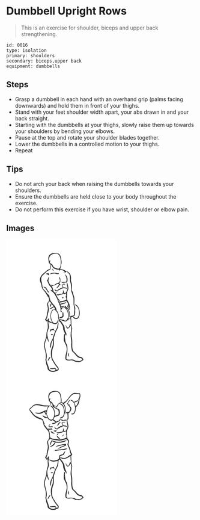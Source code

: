 # Dumbbell Upright Rows
> This is an exercise for shoulder, biceps and upper back strengthening.

``` 
id: 0016 
type: isolation 
primary: shoulders 
secondary: biceps,upper back 
equipment: dumbbells 
``` 

## Steps

 - Grasp a dumbbell in each hand with an overhand grip (palms facing downwards) and hold them in front of your thighs.
 - Stand with your feet shoulder width apart, your abs drawn in and your back straight.
 - Starting with the dumbbells at your thighs, slowly raise them up towards your shoulders by bending your elbows.
 - Pause at the top and rotate your shoulder blades together.
 - Lower the dumbbells in a controlled motion to your thighs.
 - Repeat

## Tips

 - Do not arch your back when raising the dumbbells towards your shoulders.
 - Ensure the dumbbells are held close to your body throughout the exercise.
 - Do not perform this exercise if you have wrist, shoulder or elbow pain.

## Images

<svg width="221pt" height="275pt" viewBox="0 0 221 275" xmlns="http://www.w3.org/2000/svg">
  <g fill="#FFF">
    <path d="M0 0h221v275H0V0m85.82 31.9c-3.25 4.39-1.3 9.97-.8 14.89l2.76 3.15c-.12 3.17-.29 6.34-.7 9.49-5.65.6-8.79 5.73-13.05 8.75-5.7 3.78-8.95 12-5.5 18.29 1.92 3.34 1.5 7.39 2.99 10.89 1.39 3.45 4.58 5.67 6.45 8.83 2.41 3.34 3.97 7.24 6.72 10.33.4 1.61.79 3.21 1.21 4.82-1.37 2.15-2.99 4.16-4.03 6.5-.74 2.74.57 5.45.95 8.15.98 5.66-2.04 10.94-2.11 16.55-.01 2.93-1.86 5.27-3.43 7.56 1.62 1.35 3.13 5.48 5.68 3.11-.62 3.92-.1 7.86.06 11.79.12 2.79-1.3 5.29-1.89 7.95-.98 3.8-1 7.73-1.42 11.61-1.98 6.91-5.73 13.98-3.78 21.35 1.88 7.92 4.77 16.21 2.14 24.34.52 1.63 1.07 3.26 1.6 4.9-1.08 3.92 2.31 7.05 2.55 10.83-.13 5.5 6.04 8.48 10.84 8.34 3.67.56 6.59-1.99 10-2.77 2.17-.56 1.47-3.23 1.47-4.86-1.07-1.4-2.03-2.87-3.12-4.24-3.78-3.8-5.82-8.86-8.63-13.34-2.83-8.28-1.83-17.62 1.49-25.61 1.94-6.34-.86-13.16 1.48-19.45 1.57-4.41 2.44-9.18 5.1-13.11 2.89-4.54 3.41-10.14 3.41-15.39-2.1 2.45-1.67 5.97-2.6 8.9-.66 4.45-4.2 7.67-5.2 11.99-1.53 3.77-2.58 7.7-3.89 11.54-2.1 3.96-4.34 8-4.79 12.56-.11 2.09-.73 4.55 1.08 6.14 1.13-5.22.51-11 3.99-15.48.1 3.28.34 6.58-.05 9.85-.77 3.37-2.73 6.37-3.25 9.81-1.24 8.13-.49 17.1 4.54 23.9 2.28 5.43 6.96 9.18 9.71 14.31-1.19.42-2.4.82-3.61 1.2-1.06-1.97-2.27-4.81-5.06-3.6-2.69 1.04-7.43-1.34-8.37 2.18.94-.18 1.87-.35 2.81-.52 3.05 1.9 7.26-1.98 9.25 1.86-4.27 4.19-13.55 2.17-14.04-4.29-1.05-6.37-5.95-12.25-4.22-18.89 2.14-9.88-4.79-19.01-3.37-28.85.78-4.02 2.1-7.92 3.84-11.62 1.39 2.89 1.84 6.34 4.16 8.72-.86-5.44-2.91-10.65-3.48-16.15.09-4.52 2.28-8.58 3.26-12.9.12-3.86-.68-7.67-.96-11.5 4.24 1.74 8.56 3.34 13.01 4.44 3.94.41 5.86-3.75 7.48-6.6-.45-.79-.91-1.58-1.36-2.36-.52 3.14-2.41 7.33-6.14 7.28-4.53-.71-6.36-5.64-7.2-9.56-1.28-6.3-.64-14.28 5.37-18.01 5.22 2.19 8.03 7.74 8.55 13.13.33 2.67-.57 5.66 1.26 7.96.74-7.5-.24-15.76-6.08-21.15l2.11.83c-1.27-2.34-2.3-4.8-3.62-7.11-2.71-2.95-5.37-5.96-7.68-9.24-2.82-3.68-2.9-8.54-4.23-12.83-4.22-2.77-6.12-7.69-10.04-10.77-4.18-4.08-3.13-10.47-4.77-15.63-1.28-4.18-1.6-9.25 1.53-12.72 2.5-2.24 5.02-4.47 7.28-6.97 2.12-2.58 5.52-3.31 8.27-5 1.42-3.29 1.07-7.05.75-10.53 3.19 2.45 3.8 7.37 7.85 8.78 2.61 1.41 5.58 1.84 8.52 1.76.15.81.46 2.42.61 3.23.49-.98.96-1.96 1.41-2.95 3.43.51 6.85 1.04 9.67 3.26-.87 1.02-1.74 2.03-2.61 3.05.64-.46 1.27-.92 1.91-1.39.88.1 2.63.29 3.51.38.08-.57.25-1.71.34-2.28 2.39 1.9 4.84 3.87 6.48 6.5 1.67 4.81.55 10.06 1.58 14.98 1.9 5.38 1.37 11.19 1.49 16.79 1.67 4.32 2.79 8.83 4.5 13.14 1.42 6.59-.17 13.51 1.62 20.06 1.78 5.3-.86 10.72.27 16.11-2.52 1-5.23 1.19-7.85 1.73.07.73.2 2.17.26 2.89-.32 0-.97-.01-1.29-.01 3.01 3.8 1.31 9.21 2.19 13.73l-2.03-.04c-.72 2.35-1.14 4.99-2.99 6.76-2.72-.19-4.11-2.8-4.86-5.1-.18.06-.54.17-.72.23.95 2.21 1.29 5.15 3.67 6.32 3.4.26 4.73-3.38 6.41-5.63 3.28 4.99-.07 10.52.31 15.88-1.27 6.39 1.73 12.56 1.13 18.97-.59 5.44.18 10.85 1.48 16.14 3.13 2.7 6.02 5.68 8.54 8.97 2.39 3.15 6.22 4.77 10.09 5.09.73.94 1.45 1.9 2.17 2.86-1.74.92-3.37 2.05-5.18 2.82-2.62.14-5.22-.43-7.85-.37-2.57-1.24-5.11-3.02-8.09-2.8-3.68-.29-8.04 1.55-11.06-1.31.4-4.48.32-9.11 2.01-13.35.12-4.08.31-8.18-.14-12.25-.38-3.58-3.44-6.2-3.74-9.8-.52-4.2-1.66-8.46-.66-12.68-.45-.82-.91-1.63-1.39-2.42-.85 4.45-1.41 8.99-1.2 13.52 1.24 5.13 5.34 9.22 5.56 14.68 1.69 7.94-4.13 15.48-1.88 23.36 2.79 2.8 6.87 2.34 10.41 1.72 4.07-.79 7.06 3.03 10.97 3.11 2.45-.01 5.04 1.24 7.37 0 2.78-1.05 5.76-2.19 7.03-5.13-.82-1-1.61-2.02-2.49-2.96-1.78-2.23-5.17-1.1-7.29-2.88-4.12-2.87-6.63-7.45-10.7-10.41-3.66-7.71-1.15-16.61-2.48-24.79-1.42-6.3-1.38-12.95.18-19.21.68-3.1-1.78-5.79-1.5-8.87.1-4.63-.07-9.28-.89-13.85 2.84-1.94 6.95-2.05 8.21-5.77-.13-3.14.55-6.27.05-9.39 1.26-3.87-.76-7.41-1.69-11.07.2-4.7.72-9.44.02-14.13-.61-3.66-2.39-7.02-2.85-10.72-.77-1.21-1.55-2.42-2.35-3.6.46-5.64 1.4-11.63-.88-17-1.1-3.05.03-6.35-.5-9.5-.1-6.05-5.17-10.8-10.76-12.22-3.23-2.17-6.87-3.17-10.74-3.38.96-2.46 1.17-5.08 1.37-7.68 3.16-5.58.34-11.88-.54-17.66-.59-3.9-4.56-6.81-8.42-6.78-5.06-.55-11.06.11-14.25 4.59m5.29 26.07c.58 1.42 1.19 2.83 1.78 4.24.49.15 1.46.46 1.94.61-.94-1.83-2.28-3.39-3.72-4.85m-4.59 11.17c4.13.61 8.15-2.07 12.22-.54 2.01.77 4.12 1.18 6.19.39 0-.36-.01-1.09-.01-1.46-1.16.37-2.3.38-3.44.04-4.89-1.6-10.51-1.01-14.96 1.57m-8.07.12c2.47-.4 4.35.75 5.77 2.67.38-1.24 2.63-2.87.79-3.81-2.26-.87-4.71-.36-6.56 1.14m38.3.18c2.5 4.62 5.13 9.96 2.81 15.24-3.58.62-7.27.82-10.86.1 1.43.76 2.83 1.58 4.34 2.18 2.4-.33 4.79-1.3 7.22-.59 2.01-.8 1.92-3.55 2.06-5.37.55-4.49-1.88-9.08-5.57-11.56M81.32 81.85c2.11 3.85 2.82 8.49 6.07 11.66 2.46 2.33 4.03 5.32 4.91 8.57-1.52-.58-3.07-1.09-4.67-1.39 3 3.18 6.99 5.43 9.21 9.31 1.68 3.04 3.59 5.97 4.99 9.15 2.25 8.58 8.65 16.53 6.16 25.85l1.07-1.87c.54.82 1.09 1.63 1.65 2.44 1.11-1.68-.71-2.79-1.41-4.06 1.22-2.27 2.83-4.28 4.45-6.26 3.15 1.75 6.66 3.64 7.86 7.33 2.1 5.66 3.14 12.92-.79 18.02-1.39 2.35-4.57 1.62-6.24.01-2.9-.19-5.73-.89-8.5-1.73-.41 1.56-.84 3.11-1.3 4.66 3.77.77 4.91 4.86 6.95 7.59 2.55 3.23 1.08 7.7 2.96 11.19 1.55 3.27 2.87 6.66 4.63 9.83 2.34-3.07-.21-6.22-1.44-9.1-1.82-3.41-.54-7.68-2.79-10.92-1.62-3.31-4.25-6.02-5.86-9.31-.58-.42-1.76-1.27-2.35-1.7 2.54-1.32 4.79 2.24 7.57 1.43 2.68 2.41 6.37 1.54 8.15-1.44l1.33 1.54c-1-1.95-.26-3.94.16-5.86 1.73-6.6-.16-13.73-3.74-19.39l1.39.62c3.55 4.64 4.5 10.77 3.91 16.46l1.14.16c.53-7.17-.34-16.48-7.5-20.21.03-.41.09-1.23.11-1.64-3.2.01-6.33.73-9.49 1.14-.75-1.19-1.35-2.46-2.02-3.7 3.35-.4 6.59-1.35 9.77-2.46.69-.92 1.41-1.82 2.15-2.71-3.86 1.89-8.15 2.49-12.26 3.57-.51-.5-1.51-1.49-2.02-1.99 4.81-1.13 9.71-2.03 14.36-3.77 1.21 1.82 2.47 3.61 3.76 5.38-.58 2-1.15 4-1.85 5.95.91 1.15 2.01 3.16 3.76 2.31-1.8-1.72-1.68-4.09-1.18-6.28.67 2.74 1.1 5.54 2.11 8.19-.62-.33-1.86-.99-2.48-1.31l1.69 3.75c2.41-3.22 1.1-7.33.41-10.92-.55-3.73-3.68-6.35-4.42-10.02-1.29-3.91.25-8.01-.15-12.01-.32-3.88 2.7-7.12 2.45-10.99-.44-3.14-1.2-6.23-1.85-9.34-.25-.14-.74-.43-.99-.58-.96 4.03 1.81 7.92 1.09 11.99-.43 3.19-2.5 5.78-4.1 8.46l-2.8-.48c-.18-2.21-.99-4.26-1.87-6.26-.25 2.63.35 5.95-1.92 7.87-2.35.39-4.88-.22-7.07 1.05-1.45.92-2.98-.49-4.42-.67 1.04 1.3 2.37 3.67 4.4 2.69 3.08-1.83 7.17-.53 9.74-3.4 1 .41 1.99.83 2.98 1.26.56-.58 1.66-1.73 2.21-2.31.08 1.38.23 4.13.31 5.5h-1.08c.16 1.29.31 2.58.47 3.87.41 1.09 2.19 3.05.31 3.77-3.98 2.36-8.72 2.87-13.22 3.44-.11.5-.33 1.49-.44 1.98-.61-1.38-1.21-2.76-1.81-4.14 1.25.42 2.5.83 3.76 1.2-1.27-2.18-3.84-3.26-4.84-5.63-1.6-3.3-2.85-6.81-5.1-9.76 2.03.67 2.58-.81 3.02-2.29-1.12.52-2.23 1.07-3.32 1.65-1.08-1.1-2.18-2.19-3.29-3.25-.84-3.45-.96-7.41-3.81-9.95 2.84-1.03 6.02-1.18 8.58-2.93 1.56-.97 3.18-2.21 5.14-1.86 1.5.67 1.18 2.37.06 3.23-1.4 2.03-3.29 3.67-4.53 5.81 1.54-.84 3.01-1.79 4.48-2.74 1.02-2.11 2.41-4.05 4.57-5.11-1.09-.55-2.84-.98-2.59-2.57.66-1.12 2.09-2 1.93-3.46.04-3.16.79-7.51-2.72-9.15.45 2.16 1.23 4.24 1.95 6.32.24 1.67-.82 3.19-1.18 4.78-4.18.98-7.88 3.07-11.09 5.89-1.83-.19-3.58-.67-5.23-1.44l.84 2.83c-2.22-2.11-4.43-4.43-5.51-7.36-1.95-3.55.08-7.47.33-11.17-2.46 1.77-1.51 5.64-4.06 7.19m33.25 6.67c-1.43 1.02-2.67 2.47-4.61 2.19 1.84 1.44 2.72 3.57 2.19 5.9-3.1.26-5.62 2.16-8.45 3.25-.7.86-1.4 1.72-2.09 2.58-1.82-.85-3.51-1.92-5.22-2.95.18 3.08 3.14 3.79 5.57 4.41 1.31-1.51 2.82-2.85 4.86-3.19l1.43-1.47c1.82-.33 3.59-.91 5.16-1.9 2.74.1 5.43.63 8.05 1.42-1.1-3.31-4.84-2.85-7.62-2.98-.21-1.49-.91-2.8-1.79-3.99.9-.72 1.79-1.43 2.68-2.16 1.15.46 2.3.9 3.47 1.31-1.07-.91-1.99-2.72-3.63-2.42m-40.84 6.4c1.88 1.27 4.27 2.05 5.46 4.13 1.65 2.35 2.58 5.35 5.02 7.05.47-.15 1.42-.45 1.89-.59-3.84-1.94-4.1-6.75-7.12-9.46-1.44-1.28-3.48-1-5.25-1.13m28.5 18.92c.7.52.7.52 0 0m10.22 1.35c-.16.42-.48 1.26-.63 1.67 1.57 3.17 3.82-3.64.63-1.67m23.76 14.57c2.8 2.53 6.5 4.56 7.64 8.42 2.11 6 2.79 13.7-2.02 18.62-.76.13-2.29.4-3.05.53-1.71-1.16-3.41-2.47-5.56-2.62 1.5 4.23 7.76 5.86 10.67 2.24 3.92-5.52 3.31-12.9 1.25-19.01-1.28-3.97-4.41-8.02-8.93-8.18m-23.76 14.74c-.29 2.8-.17 5.62-.3 8.42-1.52 2.66-6.02 1.13-6.71 4.49 2.67-.33 5.74-.29 7.85-2.22 1.96-1.77.74-4.64.9-6.93.17-1.55-.69-2.75-1.74-3.76m12.48 11.86c-.19 1.31-1.64 3.55-.44 4.49 1.1-1.1 1.71-2.81 1.63-4.36-.3-.03-.89-.09-1.19-.13m-37.44 23.47c-.18 1.82-.36 3.65-.48 5.48.72-1.15 1.41-2.31 2.1-3.47 1.72-.41 3.43-.87 5.11-1.39.66 1.05 1.36 2.09 2.09 3.11-.31-1.9-.92-3.72-1.57-5.53-2.24 1.2-4.69 1.87-7.25 1.8m1.72 9.18c.15.55.44 1.64.59 2.19.97-.14 2.9-.41 3.87-.55-.88-1.71-2.87-1.41-4.46-1.64m36.43 45.32c-.63-2.79-1.12-5.61-1.29-8.47-2.19 2.59-1.32 6.51 1.29 8.47m-43.01 8.43c3.01-1.89 3.98-5.4 5.7-8.28-3.73.68-4.59 5.25-5.7 8.28z"/>
    <path d="M89.51 31.36c3.6-2.9 8.38-2.9 12.76-2.76 1.41 1.27 2.93 2.45 4.06 3.99 3.06 7.86 3.62 16.9.35 24.84-.95.46-1.89.91-2.83 1.37-2.65-.83-5.33-1.63-7.87-2.77-2.31-1.13-3.13-3.74-4.11-5.92-1.67-1.01-3.38-1.99-4.83-3.3-.18-1.69.63-3.28 1.02-4.89l-2.44.6c-.41-4.01.18-8.8 3.89-11.16zM84.78 124.11c.68.08 2.03.23 2.71.31.88 1.26 1.81 2.48 2.8 3.66-.37.05-1.13.17-1.51.23-.48 2.2-2.35 5.11.26 6.66.24-2.31.65-4.63 1.62-6.76.84 2.15 2.38 3.84 4 5.42-2.74 1.55-5.5 3.05-8.19 4.67 3.27 1.43 6.02-2 8.78-3.26.85 1.45 1.69 2.9 2.57 4.33-2.64.02-5.77.51-7.09 3.13-3.95 7.3-3.28 16.87 1.28 23.74-2.2-1.31-4.54-2.36-6.92-3.3-.02-1.84-.05-3.68-.12-5.51-2.04.75-2.41 3.06-3.4 4.73-.59-1.14-2.25-2.25-1.11-3.58 2.06-3.56 2-7.75 3.13-11.6 1.84-5.17 1.28-10.85.04-16.09-.69-2.33.58-4.57 1.15-6.78zM113.8 134.5c.76-1.18 4.77-.6 4.69 1.03-1.58.18-3.27-.36-4.69-1.03zM110.2 136.58c-.15-1.36.5-1.82 1.96-1.38.1 1.31-.55 1.77-1.96 1.38zM119.92 136.85c-.44-.32-.44-.32 0 0zM119.92 136.85l.3.23.13.32-.43-.55z"/>
  </g>
  <g fill="#333">
    <path d="M85.82 31.9c3.19-4.48 9.19-5.14 14.25-4.59 3.86-.03 7.83 2.88 8.42 6.78.88 5.78 3.7 12.08.54 17.66-.2 2.6-.41 5.22-1.37 7.68 3.87.21 7.51 1.21 10.74 3.38 5.59 1.42 10.66 6.17 10.76 12.22.53 3.15-.6 6.45.5 9.5 2.28 5.37 1.34 11.36.88 17 .8 1.18 1.58 2.39 2.35 3.6.46 3.7 2.24 7.06 2.85 10.72.7 4.69.18 9.43-.02 14.13.93 3.66 2.95 7.2 1.69 11.07.5 3.12-.18 6.25-.05 9.39-1.26 3.72-5.37 3.83-8.21 5.77.82 4.57.99 9.22.89 13.85-.28 3.08 2.18 5.77 1.5 8.87-1.56 6.26-1.6 12.91-.18 19.21 1.33 8.18-1.18 17.08 2.48 24.79 4.07 2.96 6.58 7.54 10.7 10.41 2.12 1.78 5.51.65 7.29 2.88.88.94 1.67 1.96 2.49 2.96-1.27 2.94-4.25 4.08-7.03 5.13-2.33 1.24-4.92-.01-7.37 0-3.91-.08-6.9-3.9-10.97-3.11-3.54.62-7.62 1.08-10.41-1.72-2.25-7.88 3.57-15.42 1.88-23.36-.22-5.46-4.32-9.55-5.56-14.68-.21-4.53.35-9.07 1.2-13.52.48.79.94 1.6 1.39 2.42-1 4.22.14 8.48.66 12.68.3 3.6 3.36 6.22 3.74 9.8.45 4.07.26 8.17.14 12.25-1.69 4.24-1.61 8.87-2.01 13.35 3.02 2.86 7.38 1.02 11.06 1.31 2.98-.22 5.52 1.56 8.09 2.8 2.63-.06 5.23.51 7.85.37 1.81-.77 3.44-1.9 5.18-2.82-.72-.96-1.44-1.92-2.17-2.86-3.87-.32-7.7-1.94-10.09-5.09-2.52-3.29-5.41-6.27-8.54-8.97-1.3-5.29-2.07-10.7-1.48-16.14.6-6.41-2.4-12.58-1.13-18.97-.38-5.36 2.97-10.89-.31-15.88-1.68 2.25-3.01 5.89-6.41 5.63-2.38-1.17-2.72-4.11-3.67-6.32.18-.06.54-.17.72-.23.75 2.3 2.14 4.91 4.86 5.1 1.85-1.77 2.27-4.41 2.99-6.76l2.03.04c-.88-4.52.82-9.93-2.19-13.73.32 0 .97.01 1.29.01-.06-.72-.19-2.16-.26-2.89 2.62-.54 5.33-.73 7.85-1.73-1.13-5.39 1.51-10.81-.27-16.11-1.79-6.55-.2-13.47-1.62-20.06-1.71-4.31-2.83-8.82-4.5-13.14-.12-5.6.41-11.41-1.49-16.79-1.03-4.92.09-10.17-1.58-14.98-1.64-2.63-4.09-4.6-6.48-6.5-.09.57-.26 1.71-.34 2.28-.88-.09-2.63-.28-3.51-.38-.64.47-1.27.93-1.91 1.39.87-1.02 1.74-2.03 2.61-3.05-2.82-2.22-6.24-2.75-9.67-3.26-.45.99-.92 1.97-1.41 2.95-.15-.81-.46-2.42-.61-3.23-2.94.08-5.91-.35-8.52-1.76-4.05-1.41-4.66-6.33-7.85-8.78.32 3.48.67 7.24-.75 10.53-2.75 1.69-6.15 2.42-8.27 5-2.26 2.5-4.78 4.73-7.28 6.97-3.13 3.47-2.81 8.54-1.53 12.72 1.64 5.16.59 11.55 4.77 15.63 3.92 3.08 5.82 8 10.04 10.77 1.33 4.29 1.41 9.15 4.23 12.83 2.31 3.28 4.97 6.29 7.68 9.24 1.32 2.31 2.35 4.77 3.62 7.11l-2.11-.83c5.84 5.39 6.82 13.65 6.08 21.15-1.83-2.3-.93-5.29-1.26-7.96-.52-5.39-3.33-10.94-8.55-13.13-6.01 3.73-6.65 11.71-5.37 18.01.84 3.92 2.67 8.85 7.2 9.56 3.73.05 5.62-4.14 6.14-7.28.45.78.91 1.57 1.36 2.36-1.62 2.85-3.54 7.01-7.48 6.6-4.45-1.1-8.77-2.7-13.01-4.44.28 3.83 1.08 7.64.96 11.5-.98 4.32-3.17 8.38-3.26 12.9.57 5.5 2.62 10.71 3.48 16.15-2.32-2.38-2.77-5.83-4.16-8.72-1.74 3.7-3.06 7.6-3.84 11.62-1.42 9.84 5.51 18.97 3.37 28.85-1.73 6.64 3.17 12.52 4.22 18.89.49 6.46 9.77 8.48 14.04 4.29-1.99-3.84-6.2.04-9.25-1.86-.94.17-1.87.34-2.81.52.94-3.52 5.68-1.14 8.37-2.18 2.79-1.21 4 1.63 5.06 3.6 1.21-.38 2.42-.78 3.61-1.2-2.75-5.13-7.43-8.88-9.71-14.31-5.03-6.8-5.78-15.77-4.54-23.9.52-3.44 2.48-6.44 3.25-9.81.39-3.27.15-6.57.05-9.85-3.48 4.48-2.86 10.26-3.99 15.48-1.81-1.59-1.19-4.05-1.08-6.14.45-4.56 2.69-8.6 4.79-12.56 1.31-3.84 2.36-7.77 3.89-11.54 1-4.32 4.54-7.54 5.2-11.99.93-2.93.5-6.45 2.6-8.9 0 5.25-.52 10.85-3.41 15.39-2.66 3.93-3.53 8.7-5.1 13.11-2.34 6.29.46 13.11-1.48 19.45-3.32 7.99-4.32 17.33-1.49 25.61 2.81 4.48 4.85 9.54 8.63 13.34 1.09 1.37 2.05 2.84 3.12 4.24 0 1.63.7 4.3-1.47 4.86-3.41.78-6.33 3.33-10 2.77-4.8.14-10.97-2.84-10.84-8.34-.24-3.78-3.63-6.91-2.55-10.83-.53-1.64-1.08-3.27-1.6-4.9 2.63-8.13-.26-16.42-2.14-24.34-1.95-7.37 1.8-14.44 3.78-21.35.42-3.88.44-7.81 1.42-11.61.59-2.66 2.01-5.16 1.89-7.95-.16-3.93-.68-7.87-.06-11.79-2.55 2.37-4.06-1.76-5.68-3.11 1.57-2.29 3.42-4.63 3.43-7.56.07-5.61 3.09-10.89 2.11-16.55-.38-2.7-1.69-5.41-.95-8.15 1.04-2.34 2.66-4.35 4.03-6.5-.42-1.61-.81-3.21-1.21-4.82-2.75-3.09-4.31-6.99-6.72-10.33-1.87-3.16-5.06-5.38-6.45-8.83-1.49-3.5-1.07-7.55-2.99-10.89-3.45-6.29-.2-14.51 5.5-18.29 4.26-3.02 7.4-8.15 13.05-8.75.41-3.15.58-6.32.7-9.49l-2.76-3.15c-.5-4.92-2.45-10.5.8-14.89m3.69-.54c-3.71 2.36-4.3 7.15-3.89 11.16l2.44-.6c-.39 1.61-1.2 3.2-1.02 4.89 1.45 1.31 3.16 2.29 4.83 3.3.98 2.18 1.8 4.79 4.11 5.92 2.54 1.14 5.22 1.94 7.87 2.77.94-.46 1.88-.91 2.83-1.37 3.27-7.94 2.71-16.98-.35-24.84-1.13-1.54-2.65-2.72-4.06-3.99-4.38-.14-9.16-.14-12.76 2.76m-4.73 92.75c-.57 2.21-1.84 4.45-1.15 6.78 1.24 5.24 1.8 10.92-.04 16.09-1.13 3.85-1.07 8.04-3.13 11.6-1.14 1.33.52 2.44 1.11 3.58.99-1.67 1.36-3.98 3.4-4.73.07 1.83.1 3.67.12 5.51 2.38.94 4.72 1.99 6.92 3.3-4.56-6.87-5.23-16.44-1.28-23.74 1.32-2.62 4.45-3.11 7.09-3.13-.88-1.43-1.72-2.88-2.57-4.33-2.76 1.26-5.51 4.69-8.78 3.26 2.69-1.62 5.45-3.12 8.19-4.67-1.62-1.58-3.16-3.27-4-5.42-.97 2.13-1.38 4.45-1.62 6.76-2.61-1.55-.74-4.46-.26-6.66.38-.06 1.14-.18 1.51-.23-.99-1.18-1.92-2.4-2.8-3.66-.68-.08-2.03-.23-2.71-.31z"/>
    <path d="M91.11 57.97c1.44 1.46 2.78 3.02 3.72 4.85-.48-.15-1.45-.46-1.94-.61-.59-1.41-1.2-2.82-1.78-4.24zM86.52 69.14c4.45-2.58 10.07-3.17 14.96-1.57 1.14.34 2.28.33 3.44-.04 0 .37.01 1.1.01 1.46-2.07.79-4.18.38-6.19-.39-4.07-1.53-8.09 1.15-12.22.54zM78.45 69.26c1.85-1.5 4.3-2.01 6.56-1.14 1.84.94-.41 2.57-.79 3.81-1.42-1.92-3.3-3.07-5.77-2.67zM116.75 69.44c3.69 2.48 6.12 7.07 5.57 11.56-.14 1.82-.05 4.57-2.06 5.37-2.43-.71-4.82.26-7.22.59-1.51-.6-2.91-1.42-4.34-2.18 3.59.72 7.28.52 10.86-.1 2.32-5.28-.31-10.62-2.81-15.24z"/>
    <path d="M81.32 81.85c2.55-1.55 1.6-5.42 4.06-7.19-.25 3.7-2.28 7.62-.33 11.17 1.08 2.93 3.29 5.25 5.51 7.36l-.84-2.83c1.65.77 3.4 1.25 5.23 1.44 3.21-2.82 6.91-4.91 11.09-5.89.36-1.59 1.42-3.11 1.18-4.78-.72-2.08-1.5-4.16-1.95-6.32 3.51 1.64 2.76 5.99 2.72 9.15.16 1.46-1.27 2.34-1.93 3.46-.25 1.59 1.5 2.02 2.59 2.57-2.16 1.06-3.55 3-4.57 5.11-1.47.95-2.94 1.9-4.48 2.74 1.24-2.14 3.13-3.78 4.53-5.81 1.12-.86 1.44-2.56-.06-3.23-1.96-.35-3.58.89-5.14 1.86-2.56 1.75-5.74 1.9-8.58 2.93 2.85 2.54 2.97 6.5 3.81 9.95 1.11 1.06 2.21 2.15 3.29 3.25 1.09-.58 2.2-1.13 3.32-1.65-.44 1.48-.99 2.96-3.02 2.29 2.25 2.95 3.5 6.46 5.1 9.76 1 2.37 3.57 3.45 4.84 5.63-1.26-.37-2.51-.78-3.76-1.2.6 1.38 1.2 2.76 1.81 4.14.11-.49.33-1.48.44-1.98 4.5-.57 9.24-1.08 13.22-3.44 1.88-.72.1-2.68-.31-3.77-.16-1.29-.31-2.58-.47-3.87h1.08c-.08-1.37-.23-4.12-.31-5.5-.55.58-1.65 1.73-2.21 2.31-.99-.43-1.98-.85-2.98-1.26-2.57 2.87-6.66 1.57-9.74 3.4-2.03.98-3.36-1.39-4.4-2.69 1.44.18 2.97 1.59 4.42.67 2.19-1.27 4.72-.66 7.07-1.05 2.27-1.92 1.67-5.24 1.92-7.87.88 2 1.69 4.05 1.87 6.26l2.8.48c1.6-2.68 3.67-5.27 4.1-8.46.72-4.07-2.05-7.96-1.09-11.99.25.15.74.44.99.58.65 3.11 1.41 6.2 1.85 9.34.25 3.87-2.77 7.11-2.45 10.99.4 4-1.14 8.1.15 12.01.74 3.67 3.87 6.29 4.42 10.02.69 3.59 2 7.7-.41 10.92l-1.69-3.75c.62.32 1.86.98 2.48 1.31-1.01-2.65-1.44-5.45-2.11-8.19-.5 2.19-.62 4.56 1.18 6.28-1.75.85-2.85-1.16-3.76-2.31.7-1.95 1.27-3.95 1.85-5.95-1.29-1.77-2.55-3.56-3.76-5.38-4.65 1.74-9.55 2.64-14.36 3.77.51.5 1.51 1.49 2.02 1.99 4.11-1.08 8.4-1.68 12.26-3.57-.74.89-1.46 1.79-2.15 2.71-3.18 1.11-6.42 2.06-9.77 2.46.67 1.24 1.27 2.51 2.02 3.7 3.16-.41 6.29-1.13 9.49-1.14-.02.41-.08 1.23-.11 1.64 7.16 3.73 8.03 13.04 7.5 20.21l-1.14-.16c.59-5.69-.36-11.82-3.91-16.46l-1.39-.62-.13-.32-.3-.23c-.44-.32-.44-.32 0 0l.43.55c3.58 5.66 5.47 12.79 3.74 19.39-.42 1.92-1.16 3.91-.16 5.86l-1.33-1.54c-1.78 2.98-5.47 3.85-8.15 1.44-2.78.81-5.03-2.75-7.57-1.43.59.43 1.77 1.28 2.35 1.7 1.61 3.29 4.24 6 5.86 9.31 2.25 3.24.97 7.51 2.79 10.92 1.23 2.88 3.78 6.03 1.44 9.1-1.76-3.17-3.08-6.56-4.63-9.83-1.88-3.49-.41-7.96-2.96-11.19-2.04-2.73-3.18-6.82-6.95-7.59.46-1.55.89-3.1 1.3-4.66 2.77.84 5.6 1.54 8.5 1.73 1.67 1.61 4.85 2.34 6.24-.01 3.93-5.1 2.89-12.36.79-18.02-1.2-3.69-4.71-5.58-7.86-7.33-1.62 1.98-3.23 3.99-4.45 6.26.7 1.27 2.52 2.38 1.41 4.06-.56-.81-1.11-1.62-1.65-2.44l-1.07 1.87c2.49-9.32-3.91-17.27-6.16-25.85-1.4-3.18-3.31-6.11-4.99-9.15-2.22-3.88-6.21-6.13-9.21-9.31 1.6.3 3.15.81 4.67 1.39-.88-3.25-2.45-6.24-4.91-8.57-3.25-3.17-3.96-7.81-6.07-11.66m32.48 52.65c1.42.67 3.11 1.21 4.69 1.03.08-1.63-3.93-2.21-4.69-1.03m-3.6 2.08c1.41.39 2.06-.07 1.96-1.38-1.46-.44-2.11.02-1.96 1.38z"/>
    <path d="M114.57 88.52c1.64-.3 2.56 1.51 3.63 2.42a85.18 85.18 0 0 1-3.47-1.31c-.89.73-1.78 1.44-2.68 2.16.88 1.19 1.58 2.5 1.79 3.99 2.78.13 6.52-.33 7.62 2.98-2.62-.79-5.31-1.32-8.05-1.42-1.57.99-3.34 1.57-5.16 1.9l-1.43 1.47c-2.04.34-3.55 1.68-4.86 3.19-2.43-.62-5.39-1.33-5.57-4.41 1.71 1.03 3.4 2.1 5.22 2.95.69-.86 1.39-1.72 2.09-2.58 2.83-1.09 5.35-2.99 8.45-3.25.53-2.33-.35-4.46-2.19-5.9 1.94.28 3.18-1.17 4.61-2.19zM73.73 94.92c1.77.13 3.81-.15 5.25 1.13 3.02 2.71 3.28 7.52 7.12 9.46-.47.14-1.42.44-1.89.59-2.44-1.7-3.37-4.7-5.02-7.05-1.19-2.08-3.58-2.86-5.46-4.13zM102.23 113.84c.7.52.7.52 0 0zM112.45 115.19c3.19-1.97.94 4.84-.63 1.67.15-.41.47-1.25.63-1.67zM136.21 129.76c4.52.16 7.65 4.21 8.93 8.18 2.06 6.11 2.67 13.49-1.25 19.01-2.91 3.62-9.17 1.99-10.67-2.24 2.15.15 3.85 1.46 5.56 2.62.76-.13 2.29-.4 3.05-.53 4.81-4.92 4.13-12.62 2.02-18.62-1.14-3.86-4.84-5.89-7.64-8.42zM112.45 144.5c1.05 1.01 1.91 2.21 1.74 3.76-.16 2.29 1.06 5.16-.9 6.93-2.11 1.93-5.18 1.89-7.85 2.22.69-3.36 5.19-1.83 6.71-4.49.13-2.8.01-5.62.3-8.42zM124.93 156.36c.3.04.89.1 1.19.13.08 1.55-.53 3.26-1.63 4.36-1.2-.94.25-3.18.44-4.49zM87.49 179.83c2.56.07 5.01-.6 7.25-1.8.65 1.81 1.26 3.63 1.57 5.53-.73-1.02-1.43-2.06-2.09-3.11-1.68.52-3.39.98-5.11 1.39-.69 1.16-1.38 2.32-2.1 3.47.12-1.83.3-3.66.48-5.48zM89.21 189.01c1.59.23 3.58-.07 4.46 1.64-.97.14-2.9.41-3.87.55-.15-.55-.44-1.64-.59-2.19zM125.64 234.33c-2.61-1.96-3.48-5.88-1.29-8.47.17 2.86.66 5.68 1.29 8.47zM82.63 242.76c1.11-3.03 1.97-7.6 5.7-8.28-1.72 2.88-2.69 6.39-5.7 8.28z"/>
  </g>
</svg>

<svg width="221pt" height="275pt" viewBox="0 0 221 275" xmlns="http://www.w3.org/2000/svg">
  <g fill="#FFF">
    <path d="M0 0h221v275H0V0m85.87 31.83c-3.29 4.39-1.36 10.01-.85 14.94.87 1.02 1.74 2.03 2.61 3.05-.01 2.14-.04 4.34.82 6.35.23-2.09.3-4.18.22-6.29 1.55 1.84 2.91 3.81 4.36 5.73l-1.95 1.23c4 2.8 7.61 6.16 12.3 7.81 1.75 2.99 1.52 6.65.57 9.88-2.3.57-4.56 1.3-6.75 2.21.12-7.06-.43-15.7-7.04-19.88-5.16-1.33-10.69-.49-15.97-1.15-6.2-1.53-13.03-3.66-19.18-.77-2.95 1.97-5.41 4.6-7.97 7.04-2.92 2.89 1.13 5.96 2.74 8.33 2.66 4.53 6.65 8.16 11.29 10.61 3.3 1.59 6.9 2.43 10.27 3.83 2.66 3.29 2.24 8 3.85 11.82 1.98 2.48 3.57 5.28 5.94 7.43 3.69 3.58 5.14 8.81 4.68 13.84.68 3.65-2.02 6.44-3.65 9.38-1.23 2.56.08 5.39.51 7.99 1.38 5.9-1.84 11.46-1.97 17.31-.01 2.62-1.27 4.92-3.3 6.54.64 2.11 2.16 3.74 3.55 5.39l2-1.52c-.47 3.7-.24 7.42.04 11.12.43 3.78-1.79 7.12-2.25 10.79-.73 3.38-.57 6.88-1.16 10.28-1.6 4.85-3.51 9.67-4.19 14.77-.32 7.25 3.41 13.93 3.68 21.12.05 3.13-.09 6.31-.97 9.33.5 1.58 1.02 3.15 1.53 4.72-.91 3.99 2.27 7.19 2.6 11.02.15 2.27.9 4.61 3.06 5.73 3.49 3.04 8.41 2.59 12.7 2.18.65-.58 1.31-1.15 1.97-1.72 1.26-.18 2.49-.46 3.7-.84 1.36-1.15.82-3.1.96-4.64-2.89-4.21-6.65-7.78-8.81-12.48-6.61-8.84-5.45-21.09-1.56-30.81 1.94-6.07-.72-12.58 1.28-18.64 1.61-4.98 2.77-10.24 5.74-14.64 2.51-4.33 2.86-9.48 3.11-14.37.44-.58 1.31-1.75 1.75-2.33 2.46 2.45 4.3 5.43 6.07 8.4 1.84 2.93.81 6.67 2.24 9.74.78 1.75 1.55 3.5 2.05 5.35 2.09 1.13 2.74 3.34 3.46 5.46 1.75-4.96-2.86-8.64-3.12-13.36-.14-6.26-4.14-11.66-8.3-16.02l.88-.46c-1.4-.35-2.29-1.21-2.64-2.59l2.68 1.18c6.33 3.69 13.7-.48 18.73-4.57.28 4.33.48 8.66.78 12.99l-1.95-.04c-.75 2.38-1.35 4.91-3.03 6.84-2.72-.31-3.95-2.86-4.98-5.04-.17.01-.51.05-.68.07.98 2.23 1.4 5.04 3.67 6.38 3.44.18 4.77-3.39 6.36-5.74 1.19 2.41 2.21 5.07 1.39 7.78-1.12 4.26-.97 8.68-1.33 13.03.75 5.34 1.93 10.68 1.4 16.12-.54 4.78.56 9.48 1.56 14.12 3.34 2.85 6.28 6.1 9.02 9.51 2.37 2.9 6.04 4.18 9.65 4.6.71.93 1.42 1.87 2.13 2.81-1.74.92-3.39 2.04-5.19 2.83-2.63.12-5.22-.44-7.84-.39-5.06-3.81-11.37-2.61-17.22-2.51-.64-.61-1.29-1.21-1.93-1.81.35-4.45.44-8.99 1.96-13.23.15-4.05.39-8.12-.12-12.15-.4-3.53-3.33-6.15-3.7-9.68-.59-4.25-1.65-8.58-.68-12.87-.45-.78-.92-1.56-1.39-2.32-.86 4.62-1.51 9.35-1.11 14.05 1.55 4.82 5.16 8.87 5.47 14.1 1.68 7.94-4.1 15.48-1.9 23.37 2.57 2.52 6.32 2.51 9.61 1.83 3.98-.91 7.42 1.74 10.82 3.34.49-.15 1.46-.46 1.94-.61 1.6.28 3.22 1.23 4.86.83 3.23-1.21 6.88-2.27 8.61-5.53-1.16-1.45-2.34-2.88-3.55-4.28-4.17-.08-7.95-2.17-10.41-5.51-1.92-2.7-4.68-4.62-6.84-7.05-3.17-7.7-.97-16.28-2.2-24.32-1.41-6.33-1.36-12.98.17-19.27.6-3.09-1.72-5.8-1.47-8.87.14-4.43-.31-8.83-.64-13.24.82-.96 1.62-1.93 2.41-2.91-.63-2.13-2.76-3.55-2.82-5.91-.73-5.22-3.63-9.78-4.91-14.85.44-2.4 1.48-4.77.92-7.25-.68-1.51-2.06-2.57-2.78-4.05-.99-4.49-1.39-9.13-1.06-13.72.26-4.23 3.81-7.88 2.66-12.25-.69-3.53-1.55-7.03-1.85-10.62.67-.8 1.34-1.6 2.02-2.39.55-3.73.11-7.49-.07-11.23 2.71-1.14 4.1-3.69 5.55-6.08.21-1.49.54-2.98.51-4.49-1.21-1.87-2.81-3.46-4.1-5.28.18-.44.55-1.32.74-1.77-1.32-.06-2.63-.12-3.94-.19.87-3.28 2.5-6.28 5.17-8.44 3.09 1.7 6.48 3.64 7.73 7.18 2.07 5.48 3.02 12.33-.33 17.5-1.21 2.25-3.97 1.94-6.09 2.51 1.51 1.77 3.96 1.82 5.73.37 3.46-3.1 3.75-8.11 3.9-12.44.99-2.34 3.41-3.75 4.53-6.06 3.11-4.37 2.34-10.01 4.19-14.84 1.17-2.75.53-5.83-1.2-8.18-4.39 1.02-9.07-1.77-13.2.65-8.05 4.19-10.02 14.85-18.78 18.1l-.28 1.01c-1.3-.78-2.6-1.53-3.92-2.26 1.1-5.03-.9-9.88-1.66-14.79-.59-3.9-4.51-6.79-8.36-6.79-5.06-.56-11.03.08-14.26 4.51m36.87 198.48c.91 1.42 1.84 2.83 2.84 4.2-.53-2.94-1.02-5.88-1.41-8.84-.51 1.53-.99 3.08-1.43 4.64z"/>
    <path d="M89 31.75c3.65-3.24 8.73-3.34 13.33-3.15 1.7 1.67 3.96 3.11 4.69 5.5 1.16 4.99 2.41 10.04 1.91 15.2-3.7 1.72-6.8 4.83-8.52 8.53-4.04-.97-7.5-3.53-8.56-7.71-1.68-1.02-3.39-2.03-4.86-3.34.03-1.69.61-3.3 1.01-4.92-.61.17-1.82.52-2.43.69-.22-3.81.05-8.35 3.43-10.8z"/>
    <path d="M132.04 34.73c4.2-2.94 9.48-.53 14.17-1.62.93 3.71.01 7.74-2.55 10.6.65 1.27 1.27 2.56 1.84 3.88l-1.07-2.15c-.73 4.64-2.67 8.9-5.64 12.53-1.02-2.46-1.54-5.13-2.97-7.41 2.52-1.18 5.16-2.1 7.61-3.45-.41-.54-.81-1.09-1.21-1.63-1.87 1.15-3.94 1.88-5.97 2.69l-.36-1.15c.07.75.2 2.24.26 2.98-2.17-2.21-4.61-6.07-8.27-4.86-3.3.35-4.57 3.72-5.57 6.4l-1.23.91 1.92 2.34c.79.99 1.63 1.94 2.49 2.86.9 1.52 1.87 3 2.63 4.59-.32 2.36-1.7 4.4-2.55 6.59-2.86.04-5.71.5-8.04 2.28 1.46.17 2.92.3 4.4.38.52 4.56 1.4 9.26-.79 13.57-2.3-1.46-4.94-.2-7.32.36-1.31-.61-2.61-1.24-3.92-1.86-.19.44-.57 1.32-.76 1.75 3.55 2.49 7.6.95 11.45.28.01 3.91 1.32 7.62 1.72 11.47.35 3.96-2.24 7.22-4.19 10.39-.68-.11-2.03-.34-2.7-.46-.37-2.15-.98-4.24-1.67-6.3-.58 2.62.03 5.96-2.21 7.9-4.07-.34-7.9 2.06-11.89.59 1.41 1.05 2.78 3.4 4.82 2.4 3.22-1.45 7.13-.74 9.86-3.3.97.4 1.95.81 2.92 1.22l2.12-2.36c.09 1.43.25 4.28.33 5.71-.4-.09-1.2-.26-1.6-.34 2.52 1.63 1.8 4.91 2.22 7.45-5.93 2.86-12.86 4.9-19.39 3.14-4.55-.68-9.78.03-13.38-3.49-.73-5.1-.14-10.53-3.16-15.06 2.57-.92 5.35-.4 8.02-.42-.74-.88-1.49-1.75-2.24-2.61-2 1.12-4.11 1.44-6.08-.05l.2 2.64c-3.29-2.87-5.47-6.72-8.31-10 .14-1.12.28-2.23.43-3.34-.25.02-.74.07-.98.1-.57-2.57-1.43-5.06-2.5-7.46C66.7 79.92 58.79 78.84 54.1 73c-1.86-3.37-4.93-5.75-7.13-8.85 3.89-3.07 6.68-8.39 12.18-8.59 4.26-.33 8.52.71 12.62 1.79 3.85 1.1 7.9.7 11.85.65-1.48 2.4-2.51 5.04-3.16 7.78-4.85-.31-8.45 3.41-12.95 4.45-3.26 1.16-6.69-.28-10.04.29 5.45 3.34 12.46 2.72 17.46-1.16.45.21 1.35.64 1.81.86.89 2.08 1.87 4.14 3.01 6.1.5-1.4.96-2.81 1.37-4.24-.02-5.61.85-11.99 6.02-15.29 5.47 2.5 8.39 8.43 8.7 14.23.33 4.54-.6 9.68-4.25 12.75-2.27 1.56-5.28.25-6.77-1.76-1.99-2.22-2.18-5.39-3.52-7.91-1.37 2.02.39 4.31 1.07 6.21-3.51-1.33-6.85-2.99-10.13-4.8 1.31 4.6 6.23 5.82 10.42 5.96 2.01 3.1 5.35 5.89 9.29 4.61l-.31-1.5c2.48 1.58 4.87 3.33 6.96 5.4-2.18.5-4.38.95-6.61 1.22-.12.5-.35 1.5-.46 2 2.6-.31 5.54-.32 7.55-2.28 1.96-2.05 4.91-2.3 7.3-3.61 1.58-1.59 2.01-3.95 2.81-5.97-1.99.82-2.75 2.76-3.43 4.62-2.2.83-4.45 1.53-6.62 2.44-.14-.4-.4-1.2-.53-1.6-1.62-.93-3.16-1.99-4.73-2.99.98-1.5 1.78-3.1 2.47-4.75 3.17-.98 6.32-2.03 9.38-3.32 1.54-3.6 1.69-7.78.08-11.37-1.42-1.51-3.5-2.08-5.32-2.92 1.01-3.46 2.8-6.57 5.23-9.22 2.87 1.7 6.23 3.26 7.55 6.59 2.38 5.61 3.44 12.75.04 18.17-1.19 2.32-3.96 2.04-6.13 2.52 1.09.81 2.22 1.94 3.72 1.46 4.01-1.34 5.51-6.1 5.55-9.93.35.94 1.07 2.81 1.43 3.75-1.16-6.56-1.16-13.79-5.11-19.44-1.53-2.41-4.33-3.45-7.03-3.85.93-.33 2.8-1 3.73-1.34 7.53 3.37 8.47 12.36 8.43 19.6l.91.12c.43-6.02-.21-12.29-3.59-17.45 7.32-4.17 10.12-12.86 16.82-17.7m-21.92 56.23c1.96 1.36 2.31 3.6 2.14 5.84-1.33.08-2.66.16-3.99.23-1.31 1.3-2.87 2.26-4.58 2.93-.75.83-1.49 1.67-2.23 2.51-1.86-1-3.61-2.17-5.44-3.2.68 2.87 3.17 4.13 5.86 4.61 1.39-1.45 2.96-2.72 4.95-3.24.35-.34 1.05-1 1.39-1.33 1.84-.45 3.63-1.09 5.31-1.99 2.76.26 5.49.73 8.21 1.31-1.62-2.81-4.85-2.87-7.72-2.89-.59-1.36-1.24-2.7-1.89-4.02.86-.67 1.71-1.35 2.57-2.03 1.22.43 2.45.83 3.69 1.2-1.04-.88-2.03-1.86-3.26-2.49-1.69.82-3.19 2.01-5.01 2.56m-5.82.82c-1.19 1.59-2.37 3.18-3.58 4.75 1.08-.4 2.17-.81 3.26-1.21 1.05-2.45 2.88-4.34 4.89-6.03-2-.09-3.79.49-4.57 2.49m-19.73 3.17c.11.45.34 1.36.45 1.81-.17.36-.52 1.1-.7 1.46 2.69 1.68 5.72 1.6 8.69.89-.26-.5-.79-1.51-1.06-2.01-2.26.88-4.66.83-7 .25 1.01-1.25 2.05-2.49 3.1-3.7-1.17.41-2.33.85-3.48 1.3m9.59 11.33c1.23 1.49 3.04 1.87 4.87 2.07.6-.93 1.21-1.85 1.81-2.78-2.23.22-4.46.43-6.68.71m-5.38.83c.2 3.86 4.51 5.57 7.86 4.82a45.888 45.888 0 0 0-7.86-4.82m12.41 5.74c-.41 1.6.19 2.24 1.8 1.9.41-1.62-.19-2.25-1.8-1.9m10.62 5.43c1.47-1.3 2.65-2.89 3.49-4.67-2.06.81-3.42 2.4-3.49 4.67m-11.19-2.86c.32 3.61 3.22 7.65 7.24 7.12-2.52-2.27-4.92-4.65-7.24-7.12z"/>
    <path d="M94.88 56.91c1.85.53 3.69 1.07 5.55 1.57-.11.8-.32 2.39-.43 3.18-1.76-1.52-3.46-3.12-5.12-4.75zM77.71 67.81c.5.11 1.5.35 2 .47.79 1.16.9 2.37.33 3.63-1.25-.29-2.13-2.85-2.33-4.1zM87.09 121.62c4.17 3.21 9.38 3.19 14.33 3.92 6.25 1.88 12.41-.93 18.35-2.59 1.1 1.13 2.21 2.24 3.35 3.33.23 2.65-.28 5.28-1.06 7.8 2.03 4.52 4.34 9.05 4.99 14.02.16 2.12 1.39 3.87 2.58 5.54-3.93 1.56-6.66 5.1-10.68 6.49-3.98 1.9-8.21-.36-12.22-.87 1.14-3.47 4.87-3.62 7.73-4.75 1.76-2.25 2.65-5.05 3.26-7.81-1.92 1.98-3.34 4.34-4.65 6.73-2.34.4-4.68.91-6.82 1.98-1.17 2.16-.8 4.84-1.31 7.22-5.44 3.97-12.92 4.45-18.67.79-.45 2.21 1.87 3.05 3.52 3.72 4.3 1.9 9 .16 13.33-.7-.73 4.46-1.17 9.16-3.41 13.19-3.75 5.75-4.95 12.65-7.44 18.95-2.9 5.41-6.41 12.2-3.58 18.28 1.38-5.28.71-11.13 4.11-15.78.12 4.61.89 9.53-1.3 13.82-3.16 6.9-3.05 14.93-1.19 22.18.79 3.59 3.24 6.44 4.88 9.64 2.16 4.63 6.34 7.84 8.63 12.4-1.18.39-2.36.77-3.54 1.13-.85-1.25-1.52-2.65-2.62-3.7-3.29.21-6.62.25-9.89.62-.34.38-1.01 1.13-1.35 1.5 1.02-.08 2.04-.17 3.06-.25 3.17 1.54 7.27-1.83 9.46 1.79-4.11 3.57-10.58 2.49-13.76-1.77-.58-6.12-3.93-11.49-5.12-17.47.01-1.97.56-3.88.8-5.83.98-9.25-5-17.72-3.67-26.96.77-4.06 2.14-7.99 3.84-11.75 1.43 2.92 1.72 6.59 4.35 8.78-1.31-6.98-5.07-14.05-2.82-21.21.64-2.36 1.62-4.61 2.22-6.98 1.04-4.63-1.83-9.48.16-13.95.35-1.94.07-3.94.11-5.9-1.88 1.14-2.6 3.27-3.71 5.04-2.65-2.8.7-5.7.93-8.74.58-5.2 3.06-10.09 2.42-15.41.27-4.04-2.4-8.05-.57-11.97.37-1.32 1.27-2.05 2.72-2.19.06-.57.19-1.71.25-2.28m1.8 13.51c.33-2.74 1.12-5.38 2.32-7.85 1.88.66 3.77 1.31 5.6 2.09-1.8 4.88-6.91 6.49-10.49 9.66 5.11-.75 10.48-3.84 11.85-9.15 6.06.95 12.36.54 18.13-1.64 1.81-.43 3.03-1.89 4.33-3.1-5.41 1.6-10.88 3.53-16.61 3.35-4.71.15-9.14-1.65-13.62-2.81-1.19 2.93-4.38 6.55-1.51 9.45m17.61-.4c-2.88.8-6 1.42-8.14 3.69 6.46-.8 12.59-4.11 19.18-3.46-5.08 2.47-11.27 3.63-14.91 8.32 5.53-2.56 11.04-5.2 16.79-7.26-.06-1.08-.11-2.17-.14-3.25-4.32.18-8.59.95-12.78 1.96m-9.74 10.32l-.03 1.16c4.79.3 9.43-1.17 14.2-1.16 4.02-.26 8.59-.45 11.26-3.95-8.23 2.64-16.96 2.56-25.43 3.95m-9.28 34.88c-.21 1.8-.41 3.6-.57 5.41.74-1.17 1.47-2.34 2.19-3.52 1.7-.39 3.38-.82 5.06-1.3.75 1.09 1.52 2.16 2.33 3.21-.47-1.91-1.08-3.78-1.69-5.64-2.31 1.08-4.76 1.75-7.32 1.84m1.18 9.23c.79 2.12 3.99 2.81 5 .44-1.65-.3-3.33-.4-5-.44m-6.11 53.77c3-2.09 4.2-5.59 5.71-8.74-3.54 1.41-4.65 5.45-5.71 8.74z"/>
  </g>
  <g fill="#333">
    <path d="M85.87 31.83c3.23-4.43 9.2-5.07 14.26-4.51 3.85 0 7.77 2.89 8.36 6.79.76 4.91 2.76 9.76 1.66 14.79 1.32.73 2.62 1.48 3.92 2.26l.28-1.01c8.76-3.25 10.73-13.91 18.78-18.1 4.13-2.42 8.81.37 13.2-.65 1.73 2.35 2.37 5.43 1.2 8.18-1.85 4.83-1.08 10.47-4.19 14.84-1.12 2.31-3.54 3.72-4.53 6.06-.15 4.33-.44 9.34-3.9 12.44-1.77 1.45-4.22 1.4-5.73-.37 2.12-.57 4.88-.26 6.09-2.51 3.35-5.17 2.4-12.02.33-17.5-1.25-3.54-4.64-5.48-7.73-7.18-2.67 2.16-4.3 5.16-5.17 8.44 1.31.07 2.62.13 3.94.19-.19.45-.56 1.33-.74 1.77 1.29 1.82 2.89 3.41 4.1 5.28.03 1.51-.3 3-.51 4.49-1.45 2.39-2.84 4.94-5.55 6.08.18 3.74.62 7.5.07 11.23-.68.79-1.35 1.59-2.02 2.39.3 3.59 1.16 7.09 1.85 10.62 1.15 4.37-2.4 8.02-2.66 12.25-.33 4.59.07 9.23 1.06 13.72.72 1.48 2.1 2.54 2.78 4.05.56 2.48-.48 4.85-.92 7.25 1.28 5.07 4.18 9.63 4.91 14.85.06 2.36 2.19 3.78 2.82 5.91-.79.98-1.59 1.95-2.41 2.91.33 4.41.78 8.81.64 13.24-.25 3.07 2.07 5.78 1.47 8.87-1.53 6.29-1.58 12.94-.17 19.27 1.23 8.04-.97 16.62 2.2 24.32 2.16 2.43 4.92 4.35 6.84 7.05 2.46 3.34 6.24 5.43 10.41 5.51 1.21 1.4 2.39 2.83 3.55 4.28-1.73 3.26-5.38 4.32-8.61 5.53-1.64.4-3.26-.55-4.86-.83-.48.15-1.45.46-1.94.61-3.4-1.6-6.84-4.25-10.82-3.34-3.29.68-7.04.69-9.61-1.83-2.2-7.89 3.58-15.43 1.9-23.37-.31-5.23-3.92-9.28-5.47-14.1-.4-4.7.25-9.43 1.11-14.05.47.76.94 1.54 1.39 2.32-.97 4.29.09 8.62.68 12.87.37 3.53 3.3 6.15 3.7 9.68.51 4.03.27 8.1.12 12.15-1.52 4.24-1.61 8.78-1.96 13.23.64.6 1.29 1.2 1.93 1.81 5.85-.1 12.16-1.3 17.22 2.51 2.62-.05 5.21.51 7.84.39 1.8-.79 3.45-1.91 5.19-2.83-.71-.94-1.42-1.88-2.13-2.81-3.61-.42-7.28-1.7-9.65-4.6-2.74-3.41-5.68-6.66-9.02-9.51-1-4.64-2.1-9.34-1.56-14.12.53-5.44-.65-10.78-1.4-16.12.36-4.35.21-8.77 1.33-13.03.82-2.71-.2-5.37-1.39-7.78-1.59 2.35-2.92 5.92-6.36 5.74-2.27-1.34-2.69-4.15-3.67-6.38.17-.02.51-.06.68-.07 1.03 2.18 2.26 4.73 4.98 5.04 1.68-1.93 2.28-4.46 3.03-6.84l1.95.04c-.3-4.33-.5-8.66-.78-12.99-5.03 4.09-12.4 8.26-18.73 4.57l-2.68-1.18c.35 1.38 1.24 2.24 2.64 2.59l-.88.46c4.16 4.36 8.16 9.76 8.3 16.02.26 4.72 4.87 8.4 3.12 13.36-.72-2.12-1.37-4.33-3.46-5.46-.5-1.85-1.27-3.6-2.05-5.35-1.43-3.07-.4-6.81-2.24-9.74-1.77-2.97-3.61-5.95-6.07-8.4-.44.58-1.31 1.75-1.75 2.33-.25 4.89-.6 10.04-3.11 14.37-2.97 4.4-4.13 9.66-5.74 14.64-2 6.06.66 12.57-1.28 18.64-3.89 9.72-5.05 21.97 1.56 30.81 2.16 4.7 5.92 8.27 8.81 12.48-.14 1.54.4 3.49-.96 4.64-1.21.38-2.44.66-3.7.84-.66.57-1.32 1.14-1.97 1.72-4.29.41-9.21.86-12.7-2.18-2.16-1.12-2.91-3.46-3.06-5.73-.33-3.83-3.51-7.03-2.6-11.02-.51-1.57-1.03-3.14-1.53-4.72.88-3.02 1.02-6.2.97-9.33-.27-7.19-4-13.87-3.68-21.12.68-5.1 2.59-9.92 4.19-14.77.59-3.4.43-6.9 1.16-10.28.46-3.67 2.68-7.01 2.25-10.79-.28-3.7-.51-7.42-.04-11.12l-2 1.52c-1.39-1.65-2.91-3.28-3.55-5.39 2.03-1.62 3.29-3.92 3.3-6.54.13-5.85 3.35-11.41 1.97-17.31-.43-2.6-1.74-5.43-.51-7.99 1.63-2.94 4.33-5.73 3.65-9.38.46-5.03-.99-10.26-4.68-13.84-2.37-2.15-3.96-4.95-5.94-7.43-1.61-3.82-1.19-8.53-3.85-11.82-3.37-1.4-6.97-2.24-10.27-3.83-4.64-2.45-8.63-6.08-11.29-10.61-1.61-2.37-5.66-5.44-2.74-8.33 2.56-2.44 5.02-5.07 7.97-7.04 6.15-2.89 12.98-.76 19.18.77 5.28.66 10.81-.18 15.97 1.15 6.61 4.18 7.16 12.82 7.04 19.88 2.19-.91 4.45-1.64 6.75-2.21.95-3.23 1.18-6.89-.57-9.88-4.69-1.65-8.3-5.01-12.3-7.81l1.95-1.23c-1.45-1.92-2.81-3.89-4.36-5.73.08 2.11.01 4.2-.22 6.29-.86-2.01-.83-4.21-.82-6.35-.87-1.02-1.74-2.03-2.61-3.05-.51-4.93-2.44-10.55.85-14.94m3.13-.08c-3.38 2.45-3.65 6.99-3.43 10.8.61-.17 1.82-.52 2.43-.69-.4 1.62-.98 3.23-1.01 4.92 1.47 1.31 3.18 2.32 4.86 3.34 1.06 4.18 4.52 6.74 8.56 7.71 1.72-3.7 4.82-6.81 8.52-8.53.5-5.16-.75-10.21-1.91-15.2-.73-2.39-2.99-3.83-4.69-5.5-4.6-.19-9.68-.09-13.33 3.15m43.04 2.98c-6.7 4.84-9.5 13.53-16.82 17.7 3.38 5.16 4.02 11.43 3.59 17.45l-.91-.12c.04-7.24-.9-16.23-8.43-19.6-.93.34-2.8 1.01-3.73 1.34 2.7.4 5.5 1.44 7.03 3.85 3.95 5.65 3.95 12.88 5.11 19.44-.36-.94-1.08-2.81-1.43-3.75-.04 3.83-1.54 8.59-5.55 9.93-1.5.48-2.63-.65-3.72-1.46 2.17-.48 4.94-.2 6.13-2.52 3.4-5.42 2.34-12.56-.04-18.17-1.32-3.33-4.68-4.89-7.55-6.59-2.43 2.65-4.22 5.76-5.23 9.22 1.82.84 3.9 1.41 5.32 2.92 1.61 3.59 1.46 7.77-.08 11.37-3.06 1.29-6.21 2.34-9.38 3.32-.69 1.65-1.49 3.25-2.47 4.75 1.57 1 3.11 2.06 4.73 2.99.13.4.39 1.2.53 1.6 2.17-.91 4.42-1.61 6.62-2.44.68-1.86 1.44-3.8 3.43-4.62-.8 2.02-1.23 4.38-2.81 5.97-2.39 1.31-5.34 1.56-7.3 3.61-2.01 1.96-4.95 1.97-7.55 2.28.11-.5.34-1.5.46-2 2.23-.27 4.43-.72 6.61-1.22-2.09-2.07-4.48-3.82-6.96-5.4l.31 1.5c-3.94 1.28-7.28-1.51-9.29-4.61-4.19-.14-9.11-1.36-10.42-5.96 3.28 1.81 6.62 3.47 10.13 4.8-.68-1.9-2.44-4.19-1.07-6.21 1.34 2.52 1.53 5.69 3.52 7.91 1.49 2.01 4.5 3.32 6.77 1.76 3.65-3.07 4.58-8.21 4.25-12.75-.31-5.8-3.23-11.73-8.7-14.23-5.17 3.3-6.04 9.68-6.02 15.29-.41 1.43-.87 2.84-1.37 4.24-1.14-1.96-2.12-4.02-3.01-6.1-.46-.22-1.36-.65-1.81-.86-5 3.88-12.01 4.5-17.46 1.16 3.35-.57 6.78.87 10.04-.29 4.5-1.04 8.1-4.76 12.95-4.45.65-2.74 1.68-5.38 3.16-7.78-3.95.05-8 .45-11.85-.65-4.1-1.08-8.36-2.12-12.62-1.79-5.5.2-8.29 5.52-12.18 8.59 2.2 3.1 5.27 5.48 7.13 8.85 4.69 5.84 12.6 6.92 18.83 10.41 1.07 2.4 1.93 4.89 2.5 7.46.24-.03.73-.08.98-.1-.15 1.11-.29 2.22-.43 3.34 2.84 3.28 5.02 7.13 8.31 10l-.2-2.64c1.97 1.49 4.08 1.17 6.08.05.75.86 1.5 1.73 2.24 2.61-2.67.02-5.45-.5-8.02.42 3.02 4.53 2.43 9.96 3.16 15.06 3.6 3.52 8.83 2.81 13.38 3.49 6.53 1.76 13.46-.28 19.39-3.14-.42-2.54.3-5.82-2.22-7.45.4.08 1.2.25 1.6.34-.08-1.43-.24-4.28-.33-5.71l-2.12 2.36c-.97-.41-1.95-.82-2.92-1.22-2.73 2.56-6.64 1.85-9.86 3.3-2.04 1-3.41-1.35-4.82-2.4 3.99 1.47 7.82-.93 11.89-.59 2.24-1.94 1.63-5.28 2.21-7.9.69 2.06 1.3 4.15 1.67 6.3.67.12 2.02.35 2.7.46 1.95-3.17 4.54-6.43 4.19-10.39-.4-3.85-1.71-7.56-1.72-11.47-3.85.67-7.9 2.21-11.45-.28.19-.43.57-1.31.76-1.75 1.31.62 2.61 1.25 3.92 1.86 2.38-.56 5.02-1.82 7.32-.36 2.19-4.31 1.31-9.01.79-13.57-1.48-.08-2.94-.21-4.4-.38 2.33-1.78 5.18-2.24 8.04-2.28.85-2.19 2.23-4.23 2.55-6.59-.76-1.59-1.73-3.07-2.63-4.59-.86-.92-1.7-1.87-2.49-2.86l-1.92-2.34 1.23-.91c1-2.68 2.27-6.05 5.57-6.4 3.66-1.21 6.1 2.65 8.27 4.86-.06-.74-.19-2.23-.26-2.98l.36 1.15c2.03-.81 4.1-1.54 5.97-2.69.4.54.8 1.09 1.21 1.63-2.45 1.35-5.09 2.27-7.61 3.45 1.43 2.28 1.95 4.95 2.97 7.41 2.97-3.63 4.91-7.89 5.64-12.53l1.07 2.15c-.57-1.32-1.19-2.61-1.84-3.88 2.56-2.86 3.48-6.89 2.55-10.6-4.69 1.09-9.97-1.32-14.17 1.62M94.88 56.91c1.66 1.63 3.36 3.23 5.12 4.75.11-.79.32-2.38.43-3.18-1.86-.5-3.7-1.04-5.55-1.57m-17.17 10.9c.2 1.25 1.08 3.81 2.33 4.1.57-1.26.46-2.47-.33-3.63-.5-.12-1.5-.36-2-.47m9.38 53.81c-.06.57-.19 1.71-.25 2.28-1.45.14-2.35.87-2.72 2.19-1.83 3.92.84 7.93.57 11.97.64 5.32-1.84 10.21-2.42 15.41-.23 3.04-3.58 5.94-.93 8.74 1.11-1.77 1.83-3.9 3.71-5.04-.04 1.96.24 3.96-.11 5.9-1.99 4.47.88 9.32-.16 13.95-.6 2.37-1.58 4.62-2.22 6.98-2.25 7.16 1.51 14.23 2.82 21.21-2.63-2.19-2.92-5.86-4.35-8.78-1.7 3.76-3.07 7.69-3.84 11.75-1.33 9.24 4.65 17.71 3.67 26.96-.24 1.95-.79 3.86-.8 5.83 1.19 5.98 4.54 11.35 5.12 17.47 3.18 4.26 9.65 5.34 13.76 1.77-2.19-3.62-6.29-.25-9.46-1.79-1.02.08-2.04.17-3.06.25.34-.37 1.01-1.12 1.35-1.5 3.27-.37 6.6-.41 9.89-.62 1.1 1.05 1.77 2.45 2.62 3.7 1.18-.36 2.36-.74 3.54-1.13-2.29-4.56-6.47-7.77-8.63-12.4-1.64-3.2-4.09-6.05-4.88-9.64-1.86-7.25-1.97-15.28 1.19-22.18 2.19-4.29 1.42-9.21 1.3-13.82-3.4 4.65-2.73 10.5-4.11 15.78-2.83-6.08.68-12.87 3.58-18.28 2.49-6.3 3.69-13.2 7.44-18.95 2.24-4.03 2.68-8.73 3.41-13.19-4.33.86-9.03 2.6-13.33.7-1.65-.67-3.97-1.51-3.52-3.72 5.75 3.66 13.23 3.18 18.67-.79.51-2.38.14-5.06 1.31-7.22 2.14-1.07 4.48-1.58 6.82-1.98 1.31-2.39 2.73-4.75 4.65-6.73-.61 2.76-1.5 5.56-3.26 7.81-2.86 1.13-6.59 1.28-7.73 4.75 4.01.51 8.24 2.77 12.22.87 4.02-1.39 6.75-4.93 10.68-6.49-1.19-1.67-2.42-3.42-2.58-5.54-.65-4.97-2.96-9.5-4.99-14.02.78-2.52 1.29-5.15 1.06-7.8-1.14-1.09-2.25-2.2-3.35-3.33-5.94 1.66-12.1 4.47-18.35 2.59-4.95-.73-10.16-.71-14.33-3.92z"/>
    <path d="M110.12 90.96c1.82-.55 3.32-1.74 5.01-2.56 1.23.63 2.22 1.61 3.26 2.49-1.24-.37-2.47-.77-3.69-1.2-.86.68-1.71 1.36-2.57 2.03.65 1.32 1.3 2.66 1.89 4.02 2.87.02 6.1.08 7.72 2.89-2.72-.58-5.45-1.05-8.21-1.31-1.68.9-3.47 1.54-5.31 1.99-.34.33-1.04.99-1.39 1.33-1.99.52-3.56 1.79-4.95 3.24-2.69-.48-5.18-1.74-5.86-4.61 1.83 1.03 3.58 2.2 5.44 3.2.74-.84 1.48-1.68 2.23-2.51 1.71-.67 3.27-1.63 4.58-2.93 1.33-.07 2.66-.15 3.99-.23.17-2.24-.18-4.48-2.14-5.84z"/>
    <path d="M104.3 91.78c.78-2 2.57-2.58 4.57-2.49-2.01 1.69-3.84 3.58-4.89 6.03-1.09.4-2.18.81-3.26 1.21 1.21-1.57 2.39-3.16 3.58-4.75zM84.57 94.95c1.15-.45 2.31-.89 3.48-1.3a137.84 137.84 0 0 0-3.1 3.7c2.34.58 4.74.63 7-.25.27.5.8 1.51 1.06 2.01-2.97.71-6 .79-8.69-.89.18-.36.53-1.1.7-1.46-.11-.45-.34-1.36-.45-1.81zM94.16 106.28c2.22-.28 4.45-.49 6.68-.71-.6.93-1.21 1.85-1.81 2.78-1.83-.2-3.64-.58-4.87-2.07zM88.78 107.11c2.77 1.34 5.41 2.95 7.86 4.82-3.35.75-7.66-.96-7.86-4.82zM101.19 112.85c1.61-.35 2.21.28 1.8 1.9-1.61.34-2.21-.3-1.8-1.9zM111.81 118.28c.07-2.27 1.43-3.86 3.49-4.67-.84 1.78-2.02 3.37-3.49 4.67zM100.62 115.42c2.32 2.47 4.72 4.85 7.24 7.12-4.02.53-6.92-3.51-7.24-7.12zM88.89 135.13c-2.87-2.9.32-6.52 1.51-9.45 4.48 1.16 8.91 2.96 13.62 2.81 5.73.18 11.2-1.75 16.61-3.35-1.3 1.21-2.52 2.67-4.33 3.1-5.77 2.18-12.07 2.59-18.13 1.64-1.37 5.31-6.74 8.4-11.85 9.15 3.58-3.17 8.69-4.78 10.49-9.66-1.83-.78-3.72-1.43-5.6-2.09-1.2 2.47-1.99 5.11-2.32 7.85zM106.5 134.73c4.19-1.01 8.46-1.78 12.78-1.96.03 1.08.08 2.17.14 3.25-5.75 2.06-11.26 4.7-16.79 7.26 3.64-4.69 9.83-5.85 14.91-8.32-6.59-.65-12.72 2.66-19.18 3.46 2.14-2.27 5.26-2.89 8.14-3.69zM96.76 145.05c8.47-1.39 17.2-1.31 25.43-3.95-2.67 3.5-7.24 3.69-11.26 3.95-4.77-.01-9.41 1.46-14.2 1.16l.03-1.16zM87.48 179.93c2.56-.09 5.01-.76 7.32-1.84.61 1.86 1.22 3.73 1.69 5.64-.81-1.05-1.58-2.12-2.33-3.21-1.68.48-3.36.91-5.06 1.3-.72 1.18-1.45 2.35-2.19 3.52.16-1.81.36-3.61.57-5.41zM88.66 189.16c1.67.04 3.35.14 5 .44-1.01 2.37-4.21 1.68-5-.44zM122.74 230.31c.44-1.56.92-3.11 1.43-4.64.39 2.96.88 5.9 1.41 8.84-1-1.37-1.93-2.78-2.84-4.2zM82.55 242.93c1.06-3.29 2.17-7.33 5.71-8.74-1.51 3.15-2.71 6.65-5.71 8.74z"/>
  </g>
</svg>
